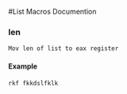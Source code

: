 #List Macros Documention 


### len 
	Mov len of list to eax register 
#### Example
    rkf fkkdslfklk